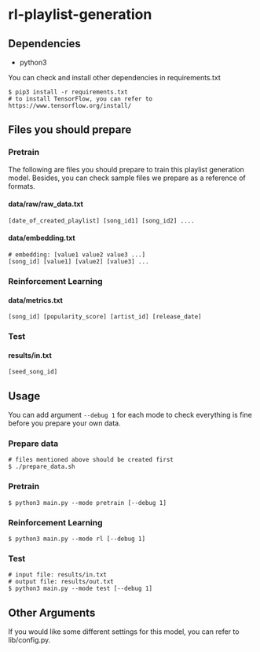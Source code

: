 # rl-playlist-generation

## Dependencies

* python3

You can check and install other dependencies in requirements.txt

```shell
$ pip3 install -r requirements.txt
# to install TensorFlow, you can refer to https://www.tensorflow.org/install/
```

## Files you should prepare

### Pretrain

The following are files you should prepare to train this playlist generation model.
Besides, you can check sample files we prepare as a reference of formats.

#### data/raw/raw_data.txt
```
[date_of_created_playlist] [song_id1] [song_id2] ....
```

#### data/embedding.txt
```
# embedding: [value1 value2 value3 ...]
[song_id] [value1] [value2] [value3] ...
```

### Reinforcement Learning

#### data/metrics.txt
```
[song_id] [popularity_score] [artist_id] [release_date]
```

### Test

#### results/in.txt

```
[seed_song_id]
```

## Usage

You can add argument `--debug 1` for each mode to check everything is fine
before you prepare your own data.

### Prepare data
```shell
# files mentioned above should be created first
$ ./prepare_data.sh
```

### Pretrain

```shell
$ python3 main.py --mode pretrain [--debug 1]
```

### Reinforcement Learning

```shell
$ python3 main.py --mode rl [--debug 1]
```

### Test

```shell
# input file: results/in.txt
# output file: results/out.txt
$ python3 main.py --mode test [--debug 1]
```

## Other Arguments

If you would like some different settings for this model, you can refer to lib/config.py.

